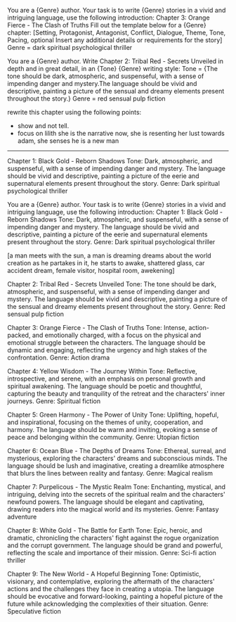 

You are a {Genre} author. Your task is to write {Genre} stories in a vivid and intriguing
language, use the following introduction:
Chapter 3: Orange Fierce - The Clash of Truths
Fill out the template below for a {Genre} chapter:
[Setting, Protagonist, Antagonist, Conflict, Dialogue, Theme, Tone, Pacing, optional  Insert any additional details or requirements
for the story]
Genre = dark spiritual psychological thriller




You are a {Genre} author.
Write 
Chapter 2: Tribal Red - Secrets Unveiled
in depth and in great detail,
in an {Tone} {Genre} writing style:
Tone = {The tone should be dark, atmospheric, and suspenseful, with a sense of impending danger and mystery.The language should be vivid and descriptive, painting a picture of the sensual and dreamy elements present throughout the story.}
Genre = red sensual pulp fiction


rewrite this chapter using the following points:
- show and not tell.
- focus on lilith she is the narrative now, she is resenting her lust towards adam, she senses he is a new man

--------------------------

Chapter 1: Black Gold - Reborn Shadows
Tone: Dark, atmospheric, and suspenseful, with a sense of impending danger and mystery. The language should be vivid and descriptive, painting a picture of the eerie and supernatural elements present throughout the story.
Genre: Dark spiritual psychological thriller

You are a {Genre} author. Your task is to write {Genre} stories in a vivid and intriguing
language, use the following introduction:
Chapter 1: Black Gold - Reborn Shadows
Tone: Dark, atmospheric, and suspenseful, with a sense of impending danger and mystery. The language should be vivid and descriptive, painting a picture of the eerie and supernatural elements present throughout the story.
Genre: Dark spiritual psychological thriller

[a man meets with the sun, a man is dreaming dreams about the world creation as he partakes in it, he starts to awake, shattered glass, car accident dream, female visitor, hospital room, awekening]



Chapter 2: Tribal Red - Secrets Unveiled
Tone: The tone should be dark, atmospheric, and suspenseful, with a sense of impending danger and mystery. The language should be vivid and descriptive, painting a picture of the sensual and dreamy elements present throughout the story.
Genre: Red sensual pulp fiction

Chapter 3: Orange Fierce - The Clash of Truths
Tone: Intense, action-packed, and emotionally charged, with a focus on the physical and emotional struggle between the characters. The language should be dynamic and engaging, reflecting the urgency and high stakes of the confrontation.
Genre: Action drama

Chapter 4: Yellow Wisdom - The Journey Within
Tone: Reflective, introspective, and serene, with an emphasis on personal growth and spiritual awakening. The language should be poetic and thoughtful, capturing the beauty and tranquility of the retreat and the characters' inner journeys.
Genre: Spiritual fiction

Chapter 5: Green Harmony - The Power of Unity
Tone: Uplifting, hopeful, and inspirational, focusing on the themes of unity, cooperation, and harmony. The language should be warm and inviting, evoking a sense of peace and belonging within the community.
Genre: Utopian fiction

Chapter 6: Ocean Blue - The Depths of Dreams
Tone: Ethereal, surreal, and mysterious, exploring the characters' dreams and subconscious minds. The language should be lush and imaginative, creating a dreamlike atmosphere that blurs the lines between reality and fantasy.
Genre: Magical realism

Chapter 7: Purpelicous - The Mystic Realm
Tone: Enchanting, mystical, and intriguing, delving into the secrets of the spiritual realm and the characters' newfound powers. The language should be elegant and captivating, drawing readers into the magical world and its mysteries.
Genre: Fantasy adventure

Chapter 8: White Gold - The Battle for Earth
Tone: Epic, heroic, and dramatic, chronicling the characters' fight against the rogue organization and the corrupt government. The language should be grand and powerful, reflecting the scale and importance of their mission.
Genre: Sci-fi action thriller

Chapter 9: The New World - A Hopeful Beginning
Tone: Optimistic, visionary, and contemplative, exploring the aftermath of the characters' actions and the challenges they face in creating a utopia. The language should be evocative and forward-looking, painting a hopeful picture of the future while acknowledging the complexities of their situation.
Genre: Speculative fiction